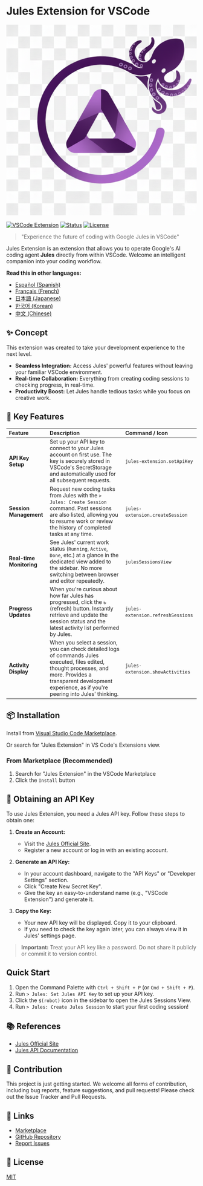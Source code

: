 # Jules Extension for VSCode

![Jules Extension Icon](./jules-extension/icon.png)

[![VSCode Extension](https://img.shields.io/badge/VSCode-Extension-blue.svg)](https://marketplace.visualstudio.com/items?itemName=YOUR_PUBLISHER.jules-extension)
[![Status](https://img.shields.io/badge/status-development-yellow.svg)](#)
[![License](https://img.shields.io/badge/license-MIT-green.svg)](LICENSE)

> "Experience the future of coding with Google Jules in VSCode"

Jules Extension is an extension that allows you to operate Google's AI coding agent **Jules** directly from within VSCode.
Welcome an intelligent companion into your coding workflow.

**Read this in other languages:**

- [Español (Spanish)](./docs/es/README.md)
- [Français (French)](./docs/fr/README.md)
- [日本語 (Japanese)](./docs/ja/README.md)
- [한국어 (Korean)](./docs/ko/README.md)
- [中文 (Chinese)](./docs/zh/README.md)

## ✨ Concept

This extension was created to take your development experience to the next level.

- **Seamless Integration:** Access Jules' powerful features without leaving your familiar VSCode environment.
- **Real-time Collaboration:** Everything from creating coding sessions to checking progress, in real-time.
- **Productivity Boost:** Let Jules handle tedious tasks while you focus on creative work.

## 🚀 Key Features

| Feature                  | Description                                                                                                                                                                                                             | Command / Icon                    |
| :----------------------- | :---------------------------------------------------------------------------------------------------------------------------------------------------------------------------------------------------------------------- | :-------------------------------- |
| **API Key Setup**        | Set up your API key to connect to your Jules account on first use. The key is securely stored in VSCode's SecretStorage and automatically used for all subsequent requests.                                             | `jules-extension.setApiKey`       |
| **Session Management**   | Request new coding tasks from Jules with the `> Jules: Create Session` command. Past sessions are also listed, allowing you to resume work or review the history of completed tasks at any time.                        | `jules-extension.createSession`   |
| **Real-time Monitoring** | See Jules' current work status (`Running`, `Active`, `Done`, etc.) at a glance in the dedicated view added to the sidebar. No more switching between browser and editor repeatedly.                                     | `julesSessionsView`               |
| **Progress Updates**     | When you're curious about how far Jules has progressed, click the `↻` (refresh) button. Instantly retrieve and update the session status and the latest activity list performed by Jules.                               | `jules-extension.refreshSessions` |
| **Activity Display**     | When you select a session, you can check detailed logs of commands Jules executed, files edited, thought processes, and more. Provides a transparent development experience, as if you're peering into Jules' thinking. | `jules-extension.showActivities`  |

## 📦 Installation

Install from [Visual Studio Code Marketplace](https://marketplace.visualstudio.com/items?itemName=HirokiMukai.jules-extension).

Or search for "Jules Extension" in VS Code's Extensions view.

### From Marketplace (Recommended)

1.  Search for "Jules Extension" in the VSCode Marketplace
2.  Click the `Install` button

## 🔑 Obtaining an API Key

To use Jules Extension, you need a Jules API key. Follow these steps to obtain one:

1.  **Create an Account:**

    - Visit the [Jules Official Site](https://jules.google/docs).
    - Register a new account or log in with an existing account.

2.  **Generate an API Key:**

    - In your account dashboard, navigate to the "API Keys" or "Developer Settings" section.
    - Click "Create New Secret Key".
    - Give the key an easy-to-understand name (e.g., "VSCode Extension") and generate it.

3.  **Copy the Key:**
    - Your new API key will be displayed. Copy it to your clipboard.
    - If you need to check the key again later, you can always view it in Jules' settings page.

> **Important:** Treat your API key like a password. Do not share it publicly or commit it to version control.

## Quick Start

1.  Open the Command Palette with `Ctrl + Shift + P` (or `Cmd + Shift + P`).
2.  Run `> Jules: Set Jules API Key` to set up your API key.
3.  Click the `$(robot)` icon in the sidebar to open the Jules Sessions View.
4.  Run `> Jules: Create Jules Session` to start your first coding session!

## 📚 References

- [Jules Official Site](https://jules.google/docs)
- [Jules API Documentation](https://developers.google.com/jules/api)

## 🤝 Contribution

This project is just getting started. We welcome all forms of contribution, including bug reports, feature suggestions, and pull requests!
Please check out the Issue Tracker and Pull Requests.

## 🔗 Links

- [Marketplace](https://marketplace.visualstudio.com/items?itemName=HirokiMukai.jules-extension)
- [GitHub Repository](https://github.com/is0692vs/jules-extension.git)
- [Report Issues](https://github.com/is0692vs/jules-extension/issues)

## 📝 License

[MIT](LICENSE)

```

```
